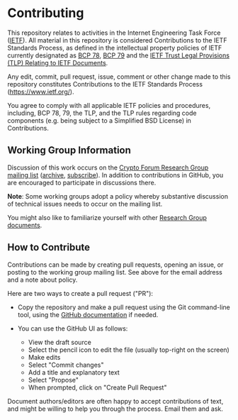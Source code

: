 # Contributing

This repository relates to activities in the Internet Engineering Task Force
([IETF](https://www.ietf.org/)). All material in this repository is considered
Contributions to the IETF Standards Process, as defined in the intellectual
property policies of IETF currently designated as
[BCP 78](https://www.rfc-editor.org/info/bcp78),
[BCP 79](https://www.rfc-editor.org/info/bcp79) and the
[IETF Trust Legal Provisions (TLP) Relating to IETF Documents](http://trustee.ietf.org/trust-legal-provisions.html).

Any edit, commit, pull request, issue, comment or other change made to this
repository constitutes Contributions to the IETF Standards Process
(https://www.ietf.org/).

You agree to comply with all applicable IETF policies and procedures, including,
BCP 78, 79, the TLP, and the TLP rules regarding code components (e.g. being
subject to a Simplified BSD License) in Contributions.


## Working Group Information

Discussion of this work occurs on the [Crypto Forum
Research Group mailing list](mailto:cfrg@ietf.org)
([archive](https://mailarchive.ietf.org/arch/browse/cfrg),
[subscribe](https://mailman.irtf.org/mailman/listinfo/cfrg)).
In addition to contributions in GitHub, you are encouraged to participate in
discussions there.

**Note**: Some working groups adopt a policy whereby substantive discussion of
technical issues needs to occur on the mailing list.

You might also like to familiarize yourself with other
[Research Group documents](https://datatracker.ietf.org/rg/cfrg/documents/).

## How to Contribute

Contributions can be made by creating pull requests, opening an issue, or
posting to the working group mailing list. See above for the email address
and a note about policy.

Here are two ways to create a pull request ("PR"):

- Copy the repository and make a pull request using the Git command-line
tool, using the [GitHub documentation](https://docs.github.com/en/pull-requests/collaborating-with-pull-requests/proposing-changes-to-your-work-with-pull-requests/creating-a-pull-request) if needed.

- You can use the GitHub UI as follows:
  - View the draft source
  - Select the pencil icon to edit the file (usually top-right on the screen)
  - Make edits
  - Select "Commit changes"
  - Add a title and explanatory text
  - Select "Propose"
  - When prompted, click on "Create Pull Request"

Document authors/editors are often happy to accept contributions of text,
and might be willing to help you through the process. Email them and ask.
